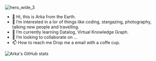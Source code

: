 ![hero_wide_3](https://user-images.githubusercontent.com/71174892/201480375-9e39a456-7e72-4022-a131-909e5bc918f1.png)

- 👋 Hi, this is Arka from the Earth.
- 👀 I’m interested in a lor of things like coding, stargazing, photography, talking new people and travelling.
- 🌱 I’m currently learning Datalog, Virtual Knowledge Graph.
- 💞️ I’m looking to collaborate on ...
- 📫 How to reach me Drop me a email with a coffe cup. 

<!---
aghoshpro/aghoshpro is a ✨ special ✨ repository because its `README.md` (this file) appears on your GitHub profile.
You can click the Preview link to take a look at your changes.
--->

![Arka's GitHub stats](https://github-readme-stats.vercel.app/api?username=aghoshpro&theme=chartreuse-dark&show_icons=true)
<!--- ![Languages](https://github-readme-stats.vercel.app/api/top-langs/?username=aghoshpro&layout=compact) --->
